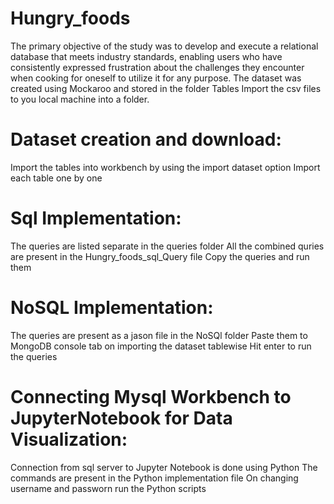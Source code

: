 # Hungry_foods
The primary objective of the study was to develop and execute a relational database that meets industry standards, 
enabling users who have consistently expressed frustration about the challenges they encounter when cooking for oneself to utilize it for any purpose.
The dataset was created using Mockaroo and stored in the folder Tables
Import the csv files to you local machine into a folder.
# Dataset creation and download:
Import the tables into workbench by using the import dataset option
Import each table one by one
# Sql Implementation:
The queries are listed separate in the queries folder
All the combined quries are present in the Hungry_foods_sql_Query file
Copy the queries and run them
# NoSQL Implementation:
The queries are present as a jason file in the NoSQl folder
Paste them to MongoDB console tab on importing the dataset tablewise
Hit enter to run the queries
# Connecting Mysql Workbench to JupyterNotebook for Data Visualization:
Connection from sql server to Jupyter Notebook is done using Python
The commands are present in the Python implementation file
On changing username and passworn run the Python scripts






